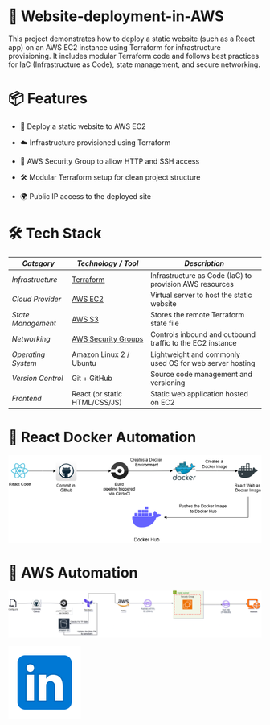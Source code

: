 # 🚀  Website-deployment-in-AWS

This project demonstrates how to deploy a static website (such as a React app) on an AWS EC2 instance using Terraform for infrastructure provisioning. It includes modular Terraform code and follows best practices for IaC (Infrastructure as Code), state management, and secure networking.

# 📦 Features
 - 🚀 Deploy a static website to AWS EC2

- ☁️ Infrastructure provisioned using Terraform

- 🔐 AWS Security Group to allow HTTP and SSH access

- 🛠️ Modular Terraform setup for clean project structure

- 🌍 Public IP access to the deployed site


# 🛠️ Tech Stack


| *Category*            | *Technology / Tool*                                                                 | *Description*                                                                 |
|----------------------|--------------------------------------------------------------------------------------|--------------------------------------------------------------------------------|
| *Infrastructure*      | [Terraform](https://developer.hashicorp.com/terraform)                              | Infrastructure as Code (IaC) to provision AWS resources                        |
| *Cloud Provider*      | [AWS EC2](https://aws.amazon.com/ec2/)                                              | Virtual server to host the static website                                     |
| *State Management*    | [AWS S3](https://aws.amazon.com/s3/)                                                | Stores the remote Terraform state file                                        |
| *Networking*          | [AWS Security Groups](https://docs.aws.amazon.com/vpc/latest/userguide/VPC_SecurityGroups.html) | Controls inbound and outbound traffic to the EC2 instance                    |
| *Operating System*    | Amazon Linux 2 / Ubuntu                                                             | Lightweight and commonly used OS for web server hosting                       |
| *Version Control*     | Git + GitHub                                                                        | Source code management and versioning                                         |
| *Frontend*            | React (or static HTML/CSS/JS)                                                       | Static web application hosted on EC2                                          |

# 🤖 React Docker Automation

![Alt Text](./images/AWS_DEPLOYMENT.drawio.png)

# 🤖 AWS Automation


![Alt Text](./images/./EC2.drawio.png)


[![LinkedIn](./images/linkedin.png)](https://www.linkedin.com/posts/dharshanprakashpp_devops-terraform-docker-activity-7319260972857114624-kjTO?utm_source=share&utm_medium=member_desktop&rcm=ACoAAD-YK04BrluaEo9nNhJvFT2oize5Ls7bARI)



